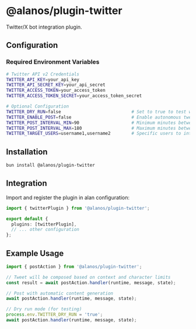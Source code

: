 # @alanos/plugin-twitter

Twitter/X bot integration plugin.

## Configuration

### Required Environment Variables

```bash
# Twitter API v2 Credentials
TWITTER_API_KEY=your_api_key
TWITTER_API_SECRET_KEY=your_api_secret
TWITTER_ACCESS_TOKEN=your_access_token
TWITTER_ACCESS_TOKEN_SECRET=your_access_token_secret

# Optional Configuration
TWITTER_DRY_RUN=false                           # Set to true to test without posting
TWITTER_ENABLE_POST=false                       # Enable autonomous tweet posting
TWITTER_POST_INTERVAL_MIN=90                    # Minimum minutes between posts
TWITTER_POST_INTERVAL_MAX=180                   # Maximum minutes between posts
TWITTER_TARGET_USERS=username1,username2        # Specific users to interact with
```

## Installation

```bash
bun install @alanos/plugin-twitter
```

## Integration

Import and register the plugin in alan configuration:

```typescript
import { twitterPlugin } from '@alanos/plugin-twitter';

export default {
  plugins: [twitterPlugin],
  // ... other configuration
};
```

## Example Usage

```typescript
import { postAction } from '@alanos/plugin-twitter';

// Tweet will be composed based on context and character limits
const result = await postAction.handler(runtime, message, state);

// Post with automatic content generation
await postAction.handler(runtime, message, state);

// Dry run mode (for testing)
process.env.TWITTER_DRY_RUN = 'true';
await postAction.handler(runtime, message, state);
```

